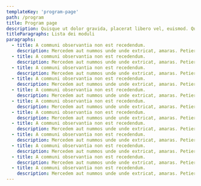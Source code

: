 ```yaml
---
templateKey: 'program-page'
path: /program
title: Program page
description: Quisque ut dolor gravida, placerat libero vel, euismod. Quo usque tandem abutere, Catilina, patientia nostra? Excepteur sint obcaecat cupiditat non proident culpa. Ut enim ad minim veniam, quis nostrud exercitation.
titleParagraphs: Lista dei moduli
paragraphs:
  - title: A communi observantia non est recedendum.
    description: Mercedem aut nummos unde unde extricat, amaras. Petierunt uti sibi concilium totius Galliae in diem certam indicere. Ab illo tempore, ab est sed immemorabili. Contra legem facit qui id facit quod lex prohibet. Quam temere in vitiis, legem sancimus haerentia. Lorem ipsum dolor sit amet, consectetur adipisici elit, sed eiusmod tempor incidunt ut labore et dolore magna aliqua.
  - title: A communi observantia non est recedendum.
    description: Mercedem aut nummos unde unde extricat, amaras. Petierunt uti sibi concilium totius Galliae in diem certam indicere. Ab illo tempore, ab est sed immemorabili. Contra legem facit qui id facit quod lex prohibet. Quam temere in vitiis, legem sancimus haerentia. Lorem ipsum dolor sit amet, consectetur adipisici elit, sed eiusmod tempor incidunt ut labore et dolore magna aliqua.
  - title: A communi observantia non est recedendum.
    description: Mercedem aut nummos unde unde extricat, amaras. Petierunt uti sibi concilium totius Galliae in diem certam indicere. Ab illo tempore, ab est sed immemorabili. Contra legem facit qui id facit quod lex prohibet. Quam temere in vitiis, legem sancimus haerentia. Lorem ipsum dolor sit amet, consectetur adipisici elit, sed eiusmod tempor incidunt ut labore et dolore magna aliqua.
  - title: A communi observantia non est recedendum.
    description: Mercedem aut nummos unde unde extricat, amaras. Petierunt uti sibi concilium totius Galliae in diem certam indicere. Ab illo tempore, ab est sed immemorabili. Contra legem facit qui id facit quod lex prohibet. Quam temere in vitiis, legem sancimus haerentia. Lorem ipsum dolor sit amet, consectetur adipisici elit, sed eiusmod tempor incidunt ut labore et dolore magna aliqua.
  - title: A communi observantia non est recedendum.
    description: Mercedem aut nummos unde unde extricat, amaras. Petierunt uti sibi concilium totius Galliae in diem certam indicere. Ab illo tempore, ab est sed immemorabili. Contra legem facit qui id facit quod lex prohibet. Quam temere in vitiis, legem sancimus haerentia. Lorem ipsum dolor sit amet, consectetur adipisici elit, sed eiusmod tempor incidunt ut labore et dolore magna aliqua.
  - title: A communi observantia non est recedendum.
    description: Mercedem aut nummos unde unde extricat, amaras. Petierunt uti sibi concilium totius Galliae in diem certam indicere. Ab illo tempore, ab est sed immemorabili. Contra legem facit qui id facit quod lex prohibet. Quam temere in vitiis, legem sancimus haerentia. Lorem ipsum dolor sit amet, consectetur adipisici elit, sed eiusmod tempor incidunt ut labore et dolore magna aliqua.
  - title: A communi observantia non est recedendum.
    description: Mercedem aut nummos unde unde extricat, amaras. Petierunt uti sibi concilium totius Galliae in diem certam indicere. Ab illo tempore, ab est sed immemorabili. Contra legem facit qui id facit quod lex prohibet. Quam temere in vitiis, legem sancimus haerentia. Lorem ipsum dolor sit amet, consectetur adipisici elit, sed eiusmod tempor incidunt ut labore et dolore magna aliqua.
  - title: A communi observantia non est recedendum.
    description: Mercedem aut nummos unde unde extricat, amaras. Petierunt uti sibi concilium totius Galliae in diem certam indicere. Ab illo tempore, ab est sed immemorabili. Contra legem facit qui id facit quod lex prohibet. Quam temere in vitiis, legem sancimus haerentia. Lorem ipsum dolor sit amet, consectetur adipisici elit, sed eiusmod tempor incidunt ut labore et dolore magna aliqua.
  - title: A communi observantia non est recedendum.
    description: Mercedem aut nummos unde unde extricat, amaras. Petierunt uti sibi concilium totius Galliae in diem certam indicere. Ab illo tempore, ab est sed immemorabili. Contra legem facit qui id facit quod lex prohibet. Quam temere in vitiis, legem sancimus haerentia. Lorem ipsum dolor sit amet, consectetur adipisici elit, sed eiusmod tempor incidunt ut labore et dolore magna aliqua.
  - title: A communi observantia non est recedendum.
    description: Mercedem aut nummos unde unde extricat, amaras. Petierunt uti sibi concilium totius Galliae in diem certam indicere. Ab illo tempore, ab est sed immemorabili. Contra legem facit qui id facit quod lex prohibet. Quam temere in vitiis, legem sancimus haerentia. Lorem ipsum dolor sit amet, consectetur adipisici elit, sed eiusmod tempor incidunt ut labore et dolore magna aliqua.
  - title: A communi observantia non est recedendum.
    description: Mercedem aut nummos unde unde extricat, amaras. Petierunt uti sibi concilium totius Galliae in diem certam indicere. Ab illo tempore, ab est sed immemorabili. Contra legem facit qui id facit quod lex prohibet. Quam temere in vitiis, legem sancimus haerentia. Lorem ipsum dolor sit amet, consectetur adipisici elit, sed eiusmod tempor incidunt ut labore et dolore magna aliqua.
  - title: A communi observantia non est recedendum.
    description: Mercedem aut nummos unde unde extricat, amaras. Petierunt uti sibi concilium totius Galliae in diem certam indicere. Ab illo tempore, ab est sed immemorabili. Contra legem facit qui id facit quod lex prohibet. Quam temere in vitiis, legem sancimus haerentia. Lorem ipsum dolor sit amet, consectetur adipisici elit, sed eiusmod tempor incidunt ut labore et dolore magna aliqua.
---
```

